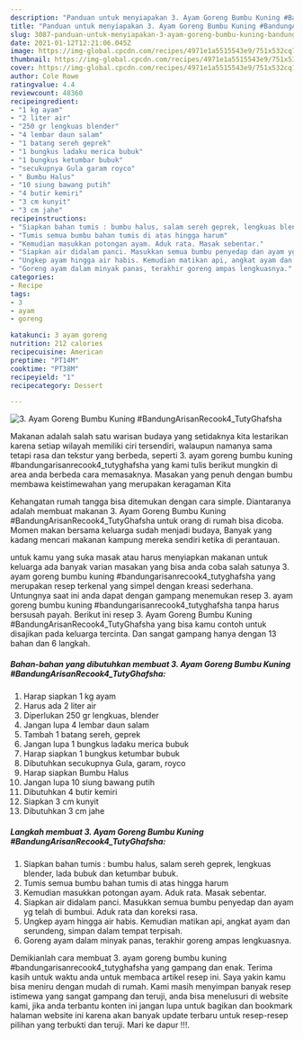 ```yaml
---
description: "Panduan untuk menyiapakan 3. Ayam Goreng Bumbu Kuning #BandungArisanRecook4_TutyGhafsha Sempurna"
title: "Panduan untuk menyiapakan 3. Ayam Goreng Bumbu Kuning #BandungArisanRecook4_TutyGhafsha Sempurna"
slug: 3087-panduan-untuk-menyiapakan-3-ayam-goreng-bumbu-kuning-bandungarisanrecook4-tutyghafsha-sempurna
date: 2021-01-12T12:21:06.045Z
image: https://img-global.cpcdn.com/recipes/4971e1a5515543e9/751x532cq70/3-ayam-goreng-bumbu-kuning-bandungarisanrecook4_tutyghafsha-foto-resep-utama.jpg
thumbnail: https://img-global.cpcdn.com/recipes/4971e1a5515543e9/751x532cq70/3-ayam-goreng-bumbu-kuning-bandungarisanrecook4_tutyghafsha-foto-resep-utama.jpg
cover: https://img-global.cpcdn.com/recipes/4971e1a5515543e9/751x532cq70/3-ayam-goreng-bumbu-kuning-bandungarisanrecook4_tutyghafsha-foto-resep-utama.jpg
author: Cole Rowe
ratingvalue: 4.4
reviewcount: 48360
recipeingredient:
- "1 kg ayam"
- "2 liter air"
- "250 gr lengkuas blender"
- "4 lembar daun salam"
- "1 batang sereh geprek"
- "1 bungkus ladaku merica bubuk"
- "1 bungkus ketumbar bubuk"
- "secukupnya Gula garam royco"
- " Bumbu Halus"
- "10 siung bawang putih"
- "4 butir kemiri"
- "3 cm kunyit"
- "3 cm jahe"
recipeinstructions:
- "Siapkan bahan tumis : bumbu halus, salam sereh geprek, lengkuas blender, lada bubuk dan ketumbar bubuk."
- "Tumis semua bumbu bahan tumis di atas hingga harum"
- "Kemudian masukkan potongan ayam. Aduk rata. Masak sebentar."
- "Siapkan air didalam panci. Masukkan semua bumbu penyedap dan ayam yg telah di bumbui. Aduk rata dan koreksi rasa."
- "Ungkep ayam hingga air habis. Kemudian matikan api, angkat ayam dan serundeng, simpan dalam tempat terpisah."
- "Goreng ayam dalam minyak panas, terakhir goreng ampas lengkuasnya."
categories:
- Recipe
tags:
- 3
- ayam
- goreng

katakunci: 3 ayam goreng 
nutrition: 212 calories
recipecuisine: American
preptime: "PT14M"
cooktime: "PT38M"
recipeyield: "1"
recipecategory: Dessert

---
```



![3. Ayam Goreng Bumbu Kuning #BandungArisanRecook4_TutyGhafsha](https://img-global.cpcdn.com/recipes/4971e1a5515543e9/751x532cq70/3-ayam-goreng-bumbu-kuning-bandungarisanrecook4_tutyghafsha-foto-resep-utama.jpg)

Makanan adalah salah satu warisan budaya yang setidaknya kita lestarikan karena setiap wilayah memiliki ciri tersendiri, walaupun namanya sama tetapi rasa dan tekstur yang berbeda, seperti 3. ayam goreng bumbu kuning #bandungarisanrecook4_tutyghafsha yang kami tulis berikut mungkin di area anda berbeda cara memasaknya. Masakan yang penuh dengan bumbu membawa keistimewahan yang merupakan keragaman Kita

Kehangatan rumah tangga bisa ditemukan dengan cara simple. Diantaranya adalah membuat makanan 3. Ayam Goreng Bumbu Kuning #BandungArisanRecook4_TutyGhafsha untuk orang di rumah bisa dicoba. Momen makan bersama keluarga sudah menjadi budaya, Banyak yang kadang mencari makanan kampung mereka sendiri ketika di perantauan.



untuk kamu yang suka masak atau harus menyiapkan makanan untuk keluarga ada banyak varian masakan yang bisa anda coba salah satunya 3. ayam goreng bumbu kuning #bandungarisanrecook4_tutyghafsha yang merupakan resep terkenal yang simpel dengan kreasi sederhana. Untungnya saat ini anda dapat dengan gampang menemukan resep 3. ayam goreng bumbu kuning #bandungarisanrecook4_tutyghafsha tanpa harus bersusah payah.
Berikut ini resep 3. Ayam Goreng Bumbu Kuning #BandungArisanRecook4_TutyGhafsha yang bisa kamu contoh untuk disajikan pada keluarga tercinta. Dan sangat gampang hanya dengan 13 bahan dan 6 langkah.


<!--inarticleads1-->

##### Bahan-bahan yang dibutuhkan membuat 3. Ayam Goreng Bumbu Kuning #BandungArisanRecook4_TutyGhafsha:

1. Harap siapkan 1 kg ayam
1. Harus ada 2 liter air
1. Diperlukan 250 gr lengkuas, blender
1. Jangan lupa 4 lembar daun salam
1. Tambah 1 batang sereh, geprek
1. Jangan lupa 1 bungkus ladaku merica bubuk
1. Harap siapkan 1 bungkus ketumbar bubuk
1. Dibutuhkan secukupnya Gula, garam, royco
1. Harap siapkan  Bumbu Halus
1. Jangan lupa 10 siung bawang putih
1. Dibutuhkan 4 butir kemiri
1. Siapkan 3 cm kunyit
1. Dibutuhkan 3 cm jahe




<!--inarticleads2-->

##### Langkah membuat  3. Ayam Goreng Bumbu Kuning #BandungArisanRecook4_TutyGhafsha:

1. Siapkan bahan tumis : bumbu halus, salam sereh geprek, lengkuas blender, lada bubuk dan ketumbar bubuk.
1. Tumis semua bumbu bahan tumis di atas hingga harum
1. Kemudian masukkan potongan ayam. Aduk rata. Masak sebentar.
1. Siapkan air didalam panci. Masukkan semua bumbu penyedap dan ayam yg telah di bumbui. Aduk rata dan koreksi rasa.
1. Ungkep ayam hingga air habis. Kemudian matikan api, angkat ayam dan serundeng, simpan dalam tempat terpisah.
1. Goreng ayam dalam minyak panas, terakhir goreng ampas lengkuasnya.




Demikianlah cara membuat 3. ayam goreng bumbu kuning #bandungarisanrecook4_tutyghafsha yang gampang dan enak. Terima kasih untuk waktu anda untuk membaca artikel resep ini. Saya yakin kamu bisa meniru dengan mudah di rumah. Kami masih menyimpan banyak resep istimewa yang sangat gampang dan teruji, anda bisa menelusuri di website kami, jika anda terbantu konten ini jangan lupa untuk bagikan dan bookmark halaman website ini karena akan banyak update terbaru untuk resep-resep pilihan yang terbukti dan teruji. Mari ke dapur !!!. 
